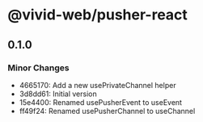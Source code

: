 # @vivid-web/pusher-react

## 0.1.0

### Minor Changes

- 4665170: Add a new usePrivateChannel helper
- 3d8dd61: Initial version
- 15e4400: Renamed usePusherEvent to useEvent
- ff49f24: Renamed usePusherChannel to useChannel
